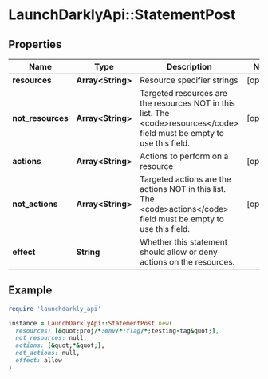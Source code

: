# LaunchDarklyApi::StatementPost

## Properties

| Name | Type | Description | Notes |
| ---- | ---- | ----------- | ----- |
| **resources** | **Array&lt;String&gt;** | Resource specifier strings | [optional] |
| **not_resources** | **Array&lt;String&gt;** | Targeted resources are the resources NOT in this list. The &lt;code&gt;resources&lt;/code&gt; field must be empty to use this field. | [optional] |
| **actions** | **Array&lt;String&gt;** | Actions to perform on a resource | [optional] |
| **not_actions** | **Array&lt;String&gt;** | Targeted actions are the actions NOT in this list. The &lt;code&gt;actions&lt;/code&gt; field must be empty to use this field. | [optional] |
| **effect** | **String** | Whether this statement should allow or deny actions on the resources. |  |

## Example

```ruby
require 'launchdarkly_api'

instance = LaunchDarklyApi::StatementPost.new(
  resources: [&quot;proj/*:env/*:flag/*;testing-tag&quot;],
  not_resources: null,
  actions: [&quot;*&quot;],
  not_actions: null,
  effect: allow
)
```

